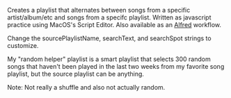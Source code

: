 Creates a playlist that alternates between songs from a specific artist/album/etc and songs from a specifc playlist. Written as javascript practice using MacOS's Script Editor. Also available as an [Alfred](https://www.alfredapp.com/) workflow.

Change the sourcePlaylistName, searchText, and searchSpot strings to customize.

My "random helper" playlist is a smart playlist that selects 300 random songs that haven't been played in the last two weeks from my favorite song playlist, but the source playlist can be anything.

Note: Not really a shuffle and also not actually random.

